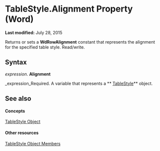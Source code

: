 
# TableStyle.Alignment Property (Word)

 **Last modified:** July 28, 2015

Returns or sets a  **WdRowAlignment** constant that represents the alignment for the specified table style. Read/write.

## Syntax

 _expression_. **Alignment**

 _expression_Required. A variable that represents a  ** [TableStyle](4f1f4489-0ef7-dff0-8f2a-77f87937f3ad.md)** object.


## See also


#### Concepts


 [TableStyle Object](4f1f4489-0ef7-dff0-8f2a-77f87937f3ad.md)
#### Other resources


 [TableStyle Object Members](157d6fb8-ff84-fe53-f6f7-d96219c8dcd4.md)
